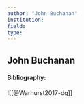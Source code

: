```yaml
---
author: "John Buchanan"
institution:
field:
type:
---
```


## John Buchanan
#### Bibliography:

![[@Warhurst2017-dg]]